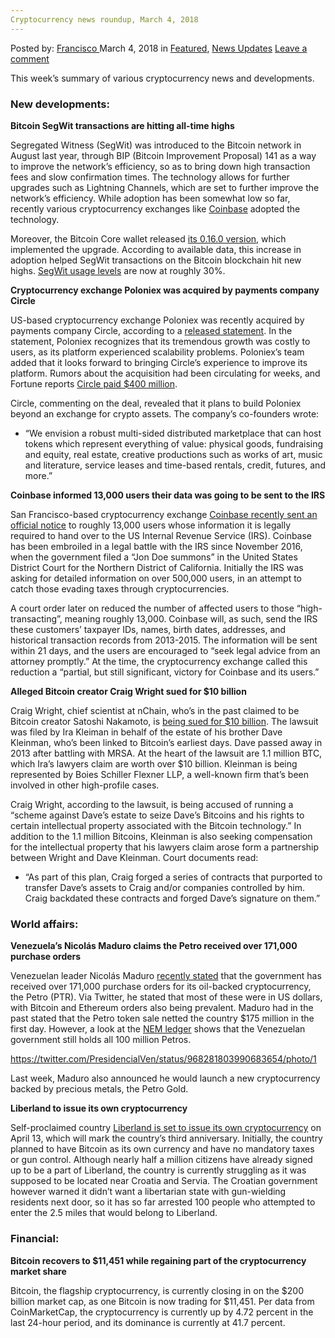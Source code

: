 ```yaml
---
Cryptocurrency news roundup, March 4, 2018
---
```

<article class="post-listing post-24947 post type-post status-publish format-standard has-post-thumbnail hentry category-deepdot-news category-news-updates tag-6330 tag-cryptocurrency tag-news tag-roundup">
<div class="post-inner">
<span>Posted by: <a href="https://www.deepdotweb.com/author/francisco/" title="">Francisco </a></span>
<span>March 4, 2018</span>
<span>in <a href="https://www.deepdotweb.com/category/deepdot-news/" rel="category tag">Featured</a>, <a href="https://www.deepdotweb.com/category/news-updates/" rel="category tag">News Updates</a></span>
<span><a href="https://www.deepdotweb.com/2018/03/04/cryptocurrency-news-roundup-march-4-2018/#respond">Leave a comment</a></span>
</p>
<div class="clear"></div>
<div class="entry">
<p>This week’s summary of various cryptocurrency news and developments.</p>
<h3>New developments:</h3>
<p><strong>Bitcoin SegWit transactions are hitting all-time highs</strong></p>
<p>Segregated Witness (SegWit) was introduced to the Bitcoin network in August last year, through BIP (Bitcoin Improvement Proposal) 141 as a way to improve the network’s efficiency, so as to bring down high transaction fees and slow confirmation times. The technology allows for further upgrades such as Lightning Channels, which are set to further improve the network’s efficiency. While adoption has been somewhat low so far, recently various cryptocurrency exchanges like <a href="https://blog.coinbase.com/announcing-segwit-support-on-coinbase-4e51117857c7">Coinbase</a> adopted the technology.</p>
<p>Moreover, the Bitcoin Core wallet released <a href="https://github.com/bitcoin/bitcoin/blob/0.16/doc/release-notes.md">its 0.16.0 version</a>, which implemented the upgrade. According to available data, this increase in adoption helped SegWit transactions on the Bitcoin blockchain hit new highs. <a href="http://segwit.party/charts/">SegWit usage levels</a> are now at roughly 30%.</p>
<p><strong>Cryptocurrency exchange Poloniex was acquired by payments company Circle</strong></p>
<p>US-based cryptocurrency exchange Poloniex was recently acquired by payments company Circle, according to a <a href="https://blog.circle.com/2018/02/26/circle-acquires-poloniex/">released statement</a>. In the statement, Poloniex recognizes that its tremendous growth was costly to users, as its platform experienced scalability problems. Poloniex’s team added that it looks forward to bringing Circle’s experience to improve its platform. Rumors about the acquisition had been circulating for weeks, and Fortune reports <a href="https://twitter.com/rhhackett/status/968108624823406593">Circle paid $400 million</a>.</p>
<p>Circle, commenting on the deal, revealed that it plans to build Poloniex beyond an exchange for crypto assets. The company’s co-founders wrote:</p>
<ul>
<li>&#8220;We envision a robust multi-sided distributed marketplace that can host tokens which represent everything of value: physical goods, fundraising and equity, real estate, creative productions such as works of art, music and literature, service leases and time-based rentals, credit, futures, and more.”</li>
</ul>
<p><strong>Coinbase informed 13,000 users their data was going to be sent to the IRS</strong></p>
<p>San Francisco-based cryptocurrency exchange <a href="https://support.coinbase.com/customer/portal/articles/2924446-irs-notification">Coinbase recently sent an official notice</a> to roughly 13,000 users whose information it is legally required to hand over to the US Internal Revenue Service (IRS). Coinbase has been embroiled in a legal battle with the IRS since November 2016, when the government filed a “Jon Doe summons” in the United States District Court for the Northern District of California. Initially the IRS was asking for detailed information on over 500,000 users, in an attempt to catch those evading taxes through cryptocurrencies.</p>
<p>A court order later on reduced the number of affected users to those “high-transacting”, meaning roughly 13,000. Coinbase will, as such, send the IRS these customers’ taxpayer IDs, names, birth dates, addresses, and historical transaction records from 2013-2015. The information will be sent within 21 days, and the users are encouraged to “seek legal advice from an attorney promptly.” At the time, the cryptocurrency exchange called this reduction a “partial, but still significant, victory for Coinbase and its users.”</p>
<p><strong>Alleged Bitcoin creator Craig Wright sued for $10 billion</strong></p>
<p>Craig Wright, chief scientist at nChain, who’s in the past claimed to be Bitcoin creator Satoshi Nakamoto, is <a href="https://www.coindesk.com/satoshi-craig-wright-sued-10-billion/">being sued for $10 billion</a>. The lawsuit was filed by Ira Kleiman in behalf of the estate of his brother Dave Kleinman, who’s been linked to Bitcoin’s earliest days. Dave passed away in 2013 after battling with MRSA. At the heart of the lawsuit are 1.1 million BTC, which Ira’s lawyers claim are worth over $10 billion. Kleinman is being represented by Boies Schiller Flexner LLP, a well-known firm that’s been involved in other high-profile cases.</p>
<p>Craig Wright, according to the lawsuit, is being accused of running a “scheme against Dave’s estate to seize Dave’s Bitcoins and his rights to certain intellectual property associated with the Bitcoin technology.” In addition to the 1.1 million Bitcoins, Kleinman is also seeking compensation for the intellectual property that his lawyers claim arose form a partnership between Wright and Dave Kleinman. Court documents read:</p>
<ul>
<li>“As part of this plan, Craig forged a series of contracts that purported to transfer Dave&#8217;s assets to Craig and/or companies controlled by him. Craig backdated these contracts and forged Dave&#8217;s signature on them.&#8221;</li>
</ul>
<h3>World affairs:</h3>
<p><strong>Venezuela’s Nicolás Maduro claims the Petro received over 171,000 purchase orders</strong></p>
<p>Venezuelan leader Nicolás Maduro <a href="https://www.telesurtv.net/news/ofertas-preventa-petro-maduro-venezuela-criptoactivo-criptomoneda-20180227-0003.html">recently stated</a> that the government has received over 171,000 purchase orders for its oil-backed cryptocurrency, the Petro (PTR). Via Twitter, he stated that most of these were in US dollars, with Bitcoin and Ethereum orders also being prevalent. Maduro had in the past stated that the Petro token sale netted the country $175 million in the first day. However, a look at the <a href="http://explorer.ournem.com/#/s_account?account=NCGBBZKOTERO3EXMPPCNDNDXZQQJXBEMWWO7MB66">NEM ledger</a> shows that the Venezuelan government still holds all 100 million Petros.</p>
<p><a href="https://twitter.com/PresidencialVen/status/968281803990683654/photo/1">https://twitter.com/PresidencialVen/status/968281803990683654/photo/1</a></p>
<p>Last week, Maduro also announced he would launch a new cryptocurrency backed by precious metals, the Petro Gold.</p>
<p><strong>Liberland to issue its own cryptocurrency</strong></p>
<p>Self-proclaimed country <a href="https://www.ccn.com/liberland-to-issue-its-own-cryptocurrency-accepts-bitcoin-bitcoin-cash-and-ethereum/">Liberland is set to issue its own cryptocurrency</a> on April 13, which will mark the country’s third anniversary. Initially, the country planned to have Bitcoin as its own currency and have no mandatory taxes or gun control. Although nearly half a million citizens have already signed up to be a part of Liberland, the country is currently struggling as it was supposed to be located near Croatia and Servia. The Croatian government however warned it didn’t want a libertarian state with gun-wielding residents next door, so it has so far arrested 100 people who attempted to enter the 2.5 miles that would belong to Liberland.</p>
<h3>Financial:</h3>
<p><strong>Bitcoin recovers to $11,451 while regaining part of the cryptocurrency market share</strong></p>
<p>Bitcoin, the flagship cryptocurrency, is currently closing in on the $200 billion market cap, as one Bitcoin is now trading for $11,451. Per data from CoinMarketCap, the cryptocurrency is currently up by 4.72 percent in the last 24-hour period, and its dominance is currently at 41.7 percent.</p>
</div>
<span style="display:none"><a href="https://www.deepdotweb.com/tag/4318/" rel="tag">4318</a> <a href="https://www.deepdotweb.com/tag/cryptocurrency/" rel="tag">cryptocurrency</a> <a href="https://www.deepdotweb.com/tag/news/" rel="tag">news</a> <a href="https://www.deepdotweb.com/tag/roundup/" rel="tag">roundup</a></span> <span style="display:none" class="updated">2018-03-04</span>
<div style="display:none" class="vcard author" itemprop="author" itemscope itemtype="http://schema.org/Person"><strong class="fn" itemprop="name"><a href="https://www.deepdotweb.com/author/francisco/" title="Posts by Francisco" rel="author">Francisco</a></strong></div>
</div>
</article>

